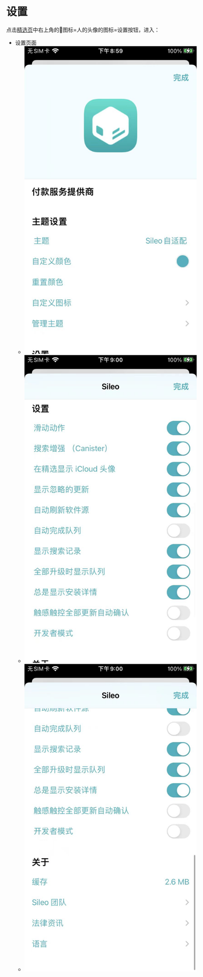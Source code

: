 # 设置

点击[精选页](../../../sileo/ui_function/hot/README.md)中右上角的👤图标=人的头像的图标=设置按钮，进入：

* 设置页面
  * ![sileo_ui_settings](../../../assets/img/sileo_ui_settings.jpg)
  * ![sileo_ui_settings_details](../../../assets/img/sileo_ui_settings_details.jpg)
  * ![sileo_ui_settings_about](../../../assets/img/sileo_ui_settings_about.jpg)
